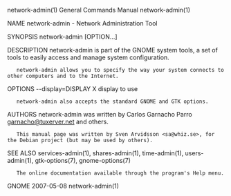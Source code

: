 network-admin(1)                                              General Commands Manual                                             network-admin(1)

NAME
       network-admin - Network Administration Tool

SYNOPSIS
       network-admin [OPTION...]

DESCRIPTION
       network-admin is part of the GNOME system tools, a set of tools to easily access and manage system configuration.

       network-admin allows you to specify the way your system connects to other computers and to the Internet.

OPTIONS
       --display=DISPLAY
              X display to use

       network-admin also accepts the standard GNOME and GTK options.

AUTHORS
       network-admin was written by Carlos Garnacho Parro <garnacho@tuxerver.net> and others.

       This manual page was written by Sven Arvidsson <sa@whiz.se>, for the Debian project (but may be used by others).

SEE ALSO
       services-admin(1), shares-admin(1), time-admin(1), users-admin(1), gtk-options(7), gnome-options(7)

       The online documentation available through the program's Help menu.

GNOME                                                               2007-05-08                                                    network-admin(1)

